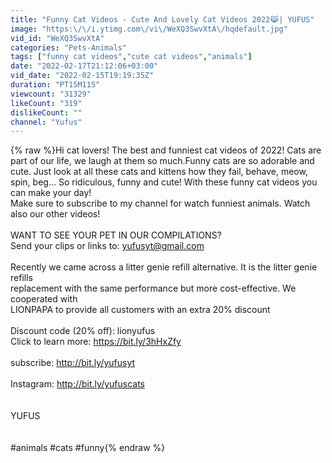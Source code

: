 ```yaml
---
title: "Funny Cat Videos - Cute And Lovely Cat Videos 2022😹| YUFUS"
image: "https:\/\/i.ytimg.com\/vi\/WeXQ3SwvXtA\/hqdefault.jpg"
vid_id: "WeXQ3SwvXtA"
categories: "Pets-Animals"
tags: ["funny cat videos","cute cat videos","animals"]
date: "2022-02-17T21:12:06+03:00"
vid_date: "2022-02-15T19:19:35Z"
duration: "PT15M11S"
viewcount: "31329"
likeCount: "319"
dislikeCount: ""
channel: "Yufus"
---
```

{% raw %}Hi cat lovers! The best and funniest cat videos of 2022! Cats are part of our life, we laugh at them so much.Funny cats are so adorable and cute. Just look at all these cats and kittens how they fail, behave, meow, spin, beg... So ridiculous, funny and cute! With these funny cat videos you can make your day! <br />Make sure to subscribe to my channel for watch funniest animals. Watch also our other videos!<br /><br />WANT TO SEE YOUR PET IN OUR COMPILATIONS?<br />Send your clips or links to:  yufusyt@gmail.com<br /><br />Recently we came across a litter genie refill alternative. It is the litter genie refills<br />replacement with the same performance but more cost-effective. We cooperated with<br />LIONPAPA to provide all customers with an extra 20% discount <br /><br />Discount code (20% off): lionyufus<br />Click to learn more: <a rel="nofollow" target="blank" href="https://bit.ly/3hHxZfy">https://bit.ly/3hHxZfy</a><br /><br />subscribe: <a rel="nofollow" target="blank" href="http://bit.ly/yufusyt">http://bit.ly/yufusyt</a><br /><br />Instagram: <a rel="nofollow" target="blank" href="http://bit.ly/yufuscats">http://bit.ly/yufuscats</a><br /><br /><br />YUFUS<br /><br /><br />#animals #cats #funny{% endraw %}
